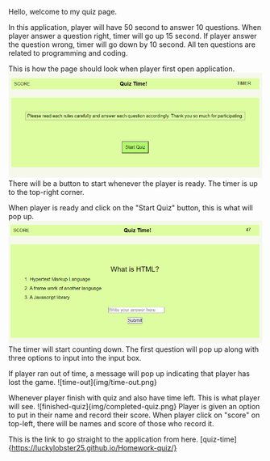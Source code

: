 Hello, welcome to my quiz page. 

In this application, player will have 50 second to answer 10 questions. When player answer a question right, timer will go up 15 second. If player answer the question wrong, timer will go down by 10 second.  All ten questions are related to programming and coding. 

This is how the page should look when player first open application. ![first-look](img/starting-look.png) There will be a button to start whenever the player is ready. The timer is up to the top-right corner.

When player is ready and click on the "Start Quiz" button, this is what will pop up. ![quiz-start](img/quiz-start.png) The timer will start counting down. The first question will pop up along with three options to input into the input box. 

If player ran out of time, a message will pop up indicating that player has lost the game. ![time-out]{img/time-out.png}

Whenever player finish with quiz and also have time left. This is what player will see. ![finished-quiz]{img/completed-quiz.png} Player is given an option to put in their name and record their score. When player click on "score" on top-left, there will be names and score of those who record it. 

This is the link to go straight to the application from here. [quiz-time]{https://luckylobster25.github.io/Homework-quiz/}